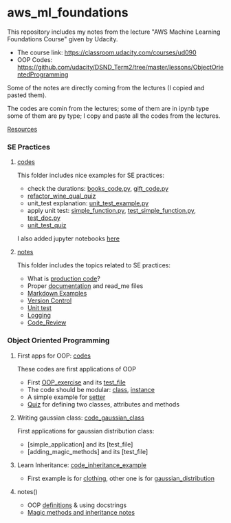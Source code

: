 # aws_ml_foundations

This repository includes my notes from the lecture "AWS Machine Learning Foundations Course" given by Udacity.

- The course link: https://classroom.udacity.com/courses/ud090
- OOP Codes: https://github.com/udacity/DSND_Term2/tree/master/lessons/ObjectOrientedProgramming

Some of the notes are directly coming from the lectures (I copied and pasted them). 

The codes are comin from the lectures; some of them are in ipynb type some of them are py type; I copy and paste all the 
codes from the lectures.

[Resources](https://github.com/pelinbalci/aws_ml_foundations/blob/master/Resources.md)

### SE Practices

1. [codes](https://github.com/pelinbalci/aws_ml_foundations/tree/master/SE_Practices/codes)

    This folder includes nice examples for SE practices: 
        
    - check the durations: [books_code.py](https://github.com/pelinbalci/aws_ml_foundations/blob/master/SE_Practices/codes/0_optimizing_code_common_books.py), [gift_code.py](https://github.com/pelinbalci/aws_ml_foundations/blob/master/SE_Practices/codes/1_optimizing_code_holiday_gifts.py)
    - [refactor_wine_qual_quiz](https://github.com/pelinbalci/aws_ml_foundations/blob/master/SE_Practices/codes/2_refactor_wine_quality.py)   
    - unit_test explanation: [unit_test_example.py](https://github.com/pelinbalci/aws_ml_foundations/blob/master/SE_Practices/codes/3_unit_test_simple_ex.py)
    - apply unit test: [simple_function.py](https://github.com/pelinbalci/aws_ml_foundations/blob/master/SE_Practices/codes/simple_function.py), [test_simple_function.py](https://github.com/pelinbalci/aws_ml_foundations/blob/master/SE_Practices/codes/test_simple_function.py), [test_doc.py]()  
    - [unit_test_quiz](https://github.com/pelinbalci/aws_ml_foundations/blob/master/SE_Practices/codes/test_nearest.py)
    
    I also added jupyter notebooks [here](https://github.com/pelinbalci/aws_ml_foundations/tree/master/SE_Practices/jupyter_notebooks)

2. [notes](https://github.com/pelinbalci/aws_ml_foundations/tree/master/SE_Practices/notes)
    
    This folder includes the topics related to SE practices:
    
    - What is [production code](https://github.com/pelinbalci/aws_ml_foundations/blob/master/SE_Practices/notes/1_Production_Code.md)?
    - Proper [documentation](https://github.com/pelinbalci/aws_ml_foundations/blob/master/SE_Practices/notes/2_Documentation.md) and read_me files
    - [Markdown Examples](https://github.com/pelinbalci/aws_ml_foundations/blob/master/SE_Practices/notes/3_Markdown_Examples.md)
    - [Version Control](https://github.com/pelinbalci/aws_ml_foundations/blob/master/SE_Practices/notes/4_Version_Control.md)
    - [Unit test](https://github.com/pelinbalci/aws_ml_foundations/blob/master/SE_Practices/notes/5_Unit_Test.md)
    - [Logging](https://github.com/pelinbalci/aws_ml_foundations/blob/master/SE_Practices/notes/6_Logging.md)
    - [Code_Review](https://github.com/pelinbalci/aws_ml_foundations/blob/master/SE_Practices/notes/7_Code_Review.md)
 
 
### Object Oriented Programming

1. First apps for OOP: [codes]()
    
    These codes are first applications of OOP
    - First [OOP_exercise](https://github.com/pelinbalci/aws_ml_foundations/blob/master/OOP/codes/shirt_example.py) and its [test_file](https://github.com/pelinbalci/aws_ml_foundations/blob/master/OOP/codes/test_shirt_ex.py)
    - The code should be modular: [class](https://github.com/pelinbalci/aws_ml_foundations/blob/master/OOP/codes/modular_shirt_class.py), [instance](https://github.com/pelinbalci/aws_ml_foundations/blob/master/OOP/codes/modular_shirt_example.py)
    - A simple example for [setter](https://github.com/pelinbalci/aws_ml_foundations/blob/master/OOP/codes/setter_example.py)
    - [Quiz](https://github.com/pelinbalci/aws_ml_foundations/blob/master/OOP/codes/quiz_exercise.py) for defining two classes, attributes and methods

2. Writing gaussian class: [code_gaussian_class]()

    First applications for gaussian distribution class:
    - [simple_application] and its [test_file]
    - [adding_magic_methods] and its [test_file]
    

3. Learn Inheritance: [code_inheritance_example]()
    - First example is for [clothing](), other one is for [gaussian_distribution]()
    
    
2. notes()
    - OOP [definitions](https://github.com/pelinbalci/aws_ml_foundations/blob/master/OOP/notes/0_OOP_definitions.md) & using docstrings
    - [Magic methods and inheritance notes]()
    
    
